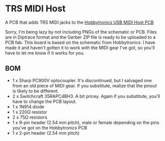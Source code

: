 # TRS MIDI Host
A PCB that adds TRS MIDI jacks to the [Hobbytronics USB MIDI Host PCB](https://www.hobbytronics.co.uk/usb-host-midi)

Sorry, I'm being lazy by not including PNGs of the schematic or PCB. Files are in Diptrace format and the Gerber ZIP file is ready to be uploaded to a PCB fab. This board is based on the schematic from Hobbytronics. I have made it and haven't gotten it to work with the MIDI gear I've got, so you'll have to let me know if it works for you.

## BOM

* 1 x Sharp PC900V optocoupler. It's discontinued, but I salvaged one from an old piece of MIDI gear. If you substitute, realize that the pinout is likely to be different.
* 2 x Switchcraft 35RAPC4BH3. A bit pricey. Again if you substitute, you'll have to change the PCB layout.
* 1 x 1N914 diode
* 1 x 220Ω resistor
* 2 x 75Ω resistors
* 1 x 9-pin header (2.54 mm pitch), male or female depending on the pins you've got on the Hobbytronics PCB
* 1 x 2-pin header (2.54 mm pitch)
